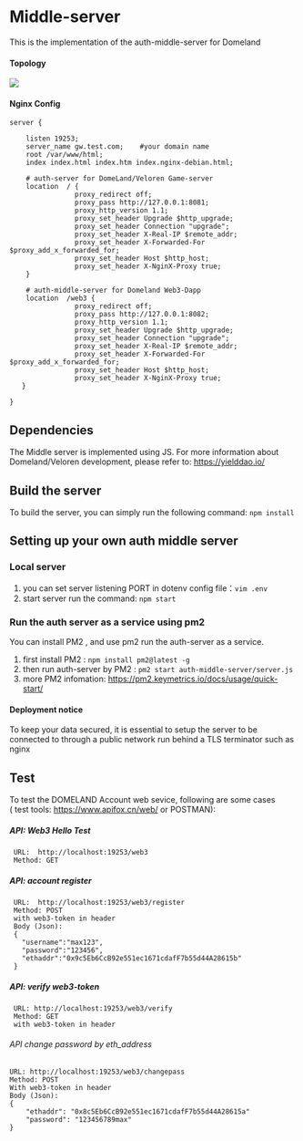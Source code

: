 # Middle-server

This is the implementation of the  auth-middle-server  for Domeland 

#### Topology

![](https://s3.bmp.ovh/imgs/2022/04/23/01a5780c227c88f9.png)


#### Nginx Config

```
server {

    listen 19253;
    server_name gw.test.com;    #your domain name
    root /var/www/html;
    index index.html index.htm index.nginx-debian.html;
      
    # auth-server for DomeLand/Veloren Game-server
    location  / {
                proxy_redirect off;
                proxy_pass http://127.0.0.1:8081;   
                proxy_http_version 1.1;
                proxy_set_header Upgrade $http_upgrade;
                proxy_set_header Connection "upgrade";
                proxy_set_header X-Real-IP $remote_addr;
                proxy_set_header X-Forwarded-For $proxy_add_x_forwarded_for;
                proxy_set_header Host $http_host;
                proxy_set_header X-NginX-Proxy true;
    }

    # auth-middle-server for Domeland Web3-Dapp
    location  /web3 {
                proxy_redirect off;
                proxy_pass http://127.0.0.1:8082;
                proxy_http_version 1.1;
                proxy_set_header Upgrade $http_upgrade;
                proxy_set_header Connection "upgrade";
                proxy_set_header X-Real-IP $remote_addr;
                proxy_set_header X-Forwarded-For $proxy_add_x_forwarded_for;
                proxy_set_header Host $http_host;
                proxy_set_header X-NginX-Proxy true;
   }

}

```

## Dependencies

The Middle server is implemented using JS.
For more information about Domeland/Veloren development, please refer to: https://yielddao.io/

## Build the server

To build the server, you can simply run the following command: `npm install`

## Setting up your own auth middle server

### Local server

1. you can set server listening PORT in dotenv config file：`vim .env`
2. start server run the command: `npm start`

### Run the auth server as a service using pm2

 You can install PM2 , and use pm2 run the auth-server as a service. <br>

1. first install PM2 : `npm install pm2@latest -g` <br>
2. then run auth-server by PM2 : `pm2 start auth-middle-server/server.js`<br>
3. more PM2 infomation: https://pm2.keymetrics.io/docs/usage/quick-start/ <br>

#### Deployment notice

To keep your data secured, it is essential to setup the server to be connected to through a public network run behind a TLS terminator such as nginx

## Test

 To test the DOMELAND Account web sevice, following are some cases  <br>
 ( test tools: https://www.apifox.cn/web/  or POSTMAN):

##### API: Web3 Hello Test

```
 URL:  http://localhost:19253/web3
 Method: GET
```

##### API: account register

```
 URL:  http://localhost:19253/web3/register
 Method: POST
 with web3-token in header
 Body (Json):
 {
   "username":"max123",
   "password":"123456",
   "ethaddr":"0x9c5Eb6CcB92e551ec1671cdafF7b55d44A28615b"
 } 
```

##### API: verify web3-token 
```
 URL: http://localhost:19253/web3/verify
 Method: GET
 with web3-token in header
```

###### API change password by eth_address

```
URL: http://localhost:19253/web3/changepass
Method: POST
With web3-token in header
Body (Json):
{
    "ethaddr": "0x8c5Eb6CcB92e551ec1671cdafF7b55d44A28615a"
    "password": "123456789max"
}
```